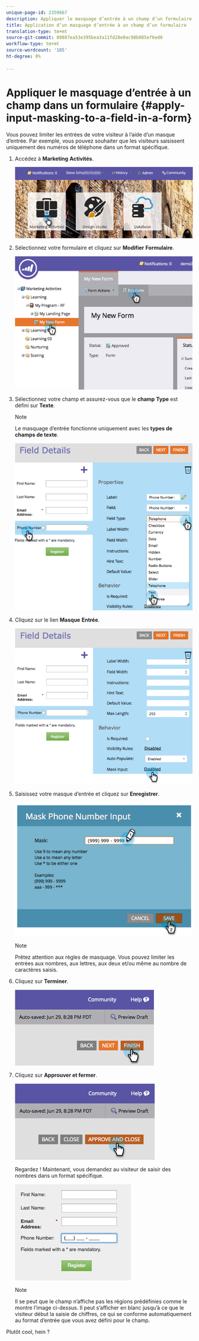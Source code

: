 ```yaml
---
unique-page-id: 2359667
description: Appliquer le masquage d’entrée à un champ d’un formulaire - Documents marketing - Documentation du produit
title: Application d’un masquage d’entrée à un champ d’un formulaire
translation-type: tm+mt
source-git-commit: 00887ea53e395bea3a11fd28e0ac98b085ef6ed8
workflow-type: tm+mt
source-wordcount: '185'
ht-degree: 0%

---
```



# Appliquer le masquage d’entrée à un champ dans un formulaire {#apply-input-masking-to-a-field-in-a-form}

Vous pouvez limiter les entrées de votre visiteur à l’aide d’un masque d’entrée. Par exemple, vous pouvez souhaiter que les visiteurs saisissent uniquement des numéros de téléphone dans un format spécifique.

1. Accédez à **Marketing** **Activités**.

   ![](assets/login-marketing-activities-4.png)

1. Sélectionnez votre formulaire et cliquez sur **Modifier** **Formulaire**.

   ![](assets/image2014-9-15-13-3a40-3a44.png)

1. Sélectionnez votre champ et assurez-vous que le **champ** **Type** est défini sur **Texte**.

   >[!NOTE]
   >
   >Le masquage d’entrée fonctionne uniquement avec les **types de champs de texte**.

   ![](assets/image2014-9-15-13-3a40-3a53.png)

1. Cliquez sur le lien **Masque** **Entrée**.

   ![](assets/image2014-9-15-13-3a41-3a3.png)

1. Saisissez votre masque d’entrée et cliquez sur **Enregistrer**.

   ![](assets/image2014-9-15-13-3a41-3a14.png)

   >[!NOTE]
   >
   >Prêtez attention aux règles de masquage. Vous pouvez limiter les entrées aux nombres, aux lettres, aux deux et/ou même au nombre de caractères saisis.

1. Cliquez sur **Terminer**.

   ![](assets/image2014-9-15-13-3a41-3a22.png)

1. Cliquez sur **Approuver et fermer**.

   ![](assets/image2014-9-15-13-3a41-3a28.png)

   Regardez ! Maintenant, vous demandez au visiteur de saisir des nombres dans un format spécifique.

   ![](assets/image2014-9-15-13-3a41-3a39.png)

   >[!NOTE]
   >
   >Il se peut que le champ n’affiche pas les régions prédéfinies comme le montre l’image ci-dessus. Il peut s’afficher en blanc jusqu’à ce que le visiteur début la saisie de chiffres, ce qui se conforme automatiquement au format d’entrée que vous avez défini pour le champ.

Plutôt cool, hein ?
